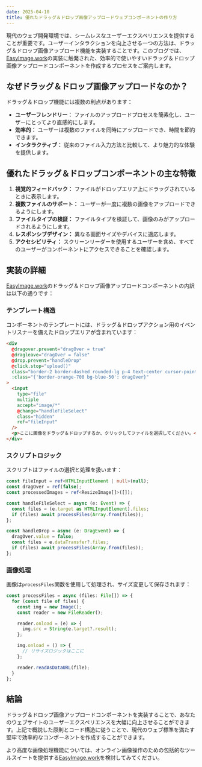 ```yaml
---
date: 2025-04-10
title: 優れたドラッグ＆ドロップ画像アップロードウェブコンポーネントの作り方
---
```


現代のウェブ開発環境では、シームレスなユーザーエクスペリエンスを提供することが重要です。ユーザーインタラクションを向上させる一つの方法は、ドラッグ＆ドロップ画像アップロード機能を実装することです。このブログでは、[EasyImage.work](https://easyimage.work)の実装に触発された、効率的で使いやすいドラッグ＆ドロップ画像アップロードコンポーネントを作成するプロセスをご案内します。

## なぜドラッグ＆ドロップ画像アップロードなのか？

ドラッグ＆ドロップ機能には複数の利点があります：

- **ユーザーフレンドリー：** ファイルのアップロードプロセスを簡素化し、ユーザーにとってより直感的にします。
- **効率的：** ユーザーは複数のファイルを同時にアップロードでき、時間を節約できます。
- **インタラクティブ：** 従来のファイル入力方法と比較して、より魅力的な体験を提供します。

## 優れたドラッグ＆ドロップコンポーネントの主な特徴

1. **視覚的フィードバック：** ファイルがドロップエリア上にドラッグされているときに表示します。
2. **複数ファイルのサポート：** ユーザーが一度に複数の画像をアップロードできるようにします。
3. **ファイルタイプの検証：** ファイルタイプを検証して、画像のみがアップロードされるようにします。
4. **レスポンシブデザイン：** 異なる画面サイズやデバイスに適応します。
5. **アクセシビリティ：** スクリーンリーダーを使用するユーザーを含め、すべてのユーザーがコンポーネントにアクセスできることを確認します。

## 実装の詳細

[EasyImage.work](https://easyimage.work)のドラッグ＆ドロップ画像アップロードコンポーネントの内訳は以下の通りです：

### テンプレート構造

コンポーネントのテンプレートには、ドラッグ＆ドロップアクション用のイベントリスナーを備えたドロップエリアが含まれています：

```html
<div
  @dragover.prevent="dragOver = true"
  @dragleave="dragOver = false"
  @drop.prevent="handleDrop"
  @click.stop="upload()"
  class="border-2 border-dashed rounded-lg p-4 text-center cursor-pointer"
  :class="{'border-orange-700 bg-blue-50': dragOver}"
>
  <input
    type="file"
    multiple
    accept="image/*"
    @change="handleFileSelect"
    class="hidden"
    ref="fileInput"
  />
  <p>ここに画像をドラッグ＆ドロップするか、クリックしてファイルを選択してください。</p>
</div>
```

### スクリプトロジック

スクリプトはファイルの選択と処理を扱います：

```typescript
const fileInput = ref<HTMLInputElement | null>(null);
const dragOver = ref(false);
const processedImages = ref<ResizeImage[]>([]);

const handleFileSelect = async (e: Event) => {
  const files = (e.target as HTMLInputElement).files;
  if (files) await processFiles(Array.from(files));
};

const handleDrop = async (e: DragEvent) => {
  dragOver.value = false;
  const files = e.dataTransfer?.files;
  if (files) await processFiles(Array.from(files));
};
```

### 画像処理

画像は`processFiles`関数を使用して処理され、サイズ変更して保存されます：

```typescript
const processFiles = async (files: File[]) => {
  for (const file of files) {
    const img = new Image();
    const reader = new FileReader();

    reader.onload = (e) => {
      img.src = String(e.target?.result);
    };

    img.onload = () => {
      // リサイズロジックはここに
    };

    reader.readAsDataURL(file);
  }
};
```

## 結論

ドラッグ＆ドロップ画像アップロードコンポーネントを実装することで、あなたのウェブサイトのユーザーエクスペリエンスを大幅に向上させることができます。上記で概説した原則とコード構造に従うことで、現代のウェブ標準を満たす堅牢で効率的なコンポーネントを作成することができます。

より高度な画像処理機能については、オンライン画像操作のための包括的なツールスイートを提供する[EasyImage.work](https://easyimage.work)を検討してみてください。
